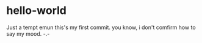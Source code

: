 # hello-world
Just a tempt
emun this's my first commit.
you know, i don't comfirm how to say my mood.
-.-
